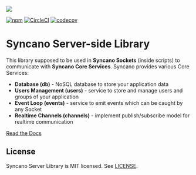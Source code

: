 ![](https://github.com/syncano-server/docs/repo-banner.png)

[![npm](https://img.shields.io/npm/v/syncano-server.svg)](https://www.npmjs.org/package/syncano-server)   [![CircleCI](https://circleci.com/gh/Syncano/syncano-server-js/tree/devel.svg?style=shield&circle-token=0340c11444db6f3dc227cf310f4d8ff1bd90dee8)](https://circleci.com/gh/Syncano/syncano-server-js/tree/devel)
[![codecov](https://codecov.io/gh/Syncano/syncano-server-js/branch/devel/graph/badge.svg)](https://codecov.io/gh/Syncano/syncano-server-js)

# Syncano Server-side Library

This library supposed to be used in **Syncano Sockets** (inside scripts)
to communicate with **Syncano Core Services**. Syncano provides various Core Services:
- **Database (db)** - NoSQL database to store your application data
- **Users Management (users)** - service to store and manage users and groups of your application
- **Event Loop (events)** - service to emit events which can be caught by any Socket
- **Realtime Channels (channels)** - implement publish/subscribe model for realtime communication

[Read the Docs](/docs/README.md)

## License

Syncano Server Library is MIT licensed. See [LICENSE](LICENSE.md).
